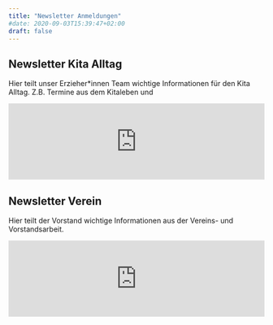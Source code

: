 ```yaml
---
title: "Newsletter Anmeldungen"
#date: 2020-09-03T15:39:47+02:00
draft: false
---
```


## Newsletter Kita Alltag

Hier teilt unser Erzieher*innen Team wichtige Informationen für den Kita Alltag. Z.B. Termine aus dem Kitaleben und

<iframe data-w-type="embedded" frameborder="0" scrolling="no" marginheight="0" marginwidth="0" src="http://x81jp.mjt.lu/wgt/x81jp/0wj/form?c=7156436b" width="100%"></iframe>

<script type="text/javascript" src="https://app.mailjet.com/pas-nc-embedded-v1.js"></script>

## Newsletter Verein

Hier teilt der Vorstand wichtige Informationen aus der Vereins- und Vorstandsarbeit.

<iframe data-w-type="embedded" frameborder="0" scrolling="no" marginheight="0" marginwidth="0" src="http://x81jp.mjt.lu/wgt/x81jp/0wq/form?c=1ee44ca3" width="100%"></iframe>

<script type="text/javascript" src="https://app.mailjet.com/pas-nc-embedded-v1.js"></script>

